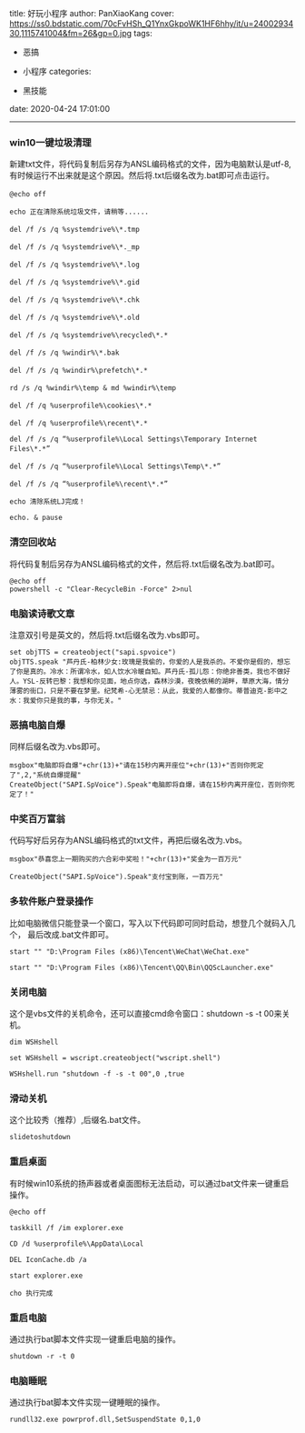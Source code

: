 title: 好玩小程序
author: PanXiaoKang
cover: https://ss0.bdstatic.com/70cFvHSh_Q1YnxGkpoWK1HF6hhy/it/u=2400293430,1115741004&fm=26&gp=0.jpg
tags:

  - 恶搞

  - 小程序
categories:

  - 黑技能

date: 2020-04-24 17:01:00

---

### win10一键垃圾清理
新建txt文件，将代码复制后另存为ANSL编码格式的文件，因为电脑默认是utf-8,有时候运行不出来就是这个原因。然后将.txt后缀名改为.bat即可点击运行。

```
@echo off　　

echo 正在清除系统垃圾文件，请稍等......　

del /f /s /q %systemdrive%\*.tmp　　

del /f /s /q %systemdrive%\*._mp　　

del /f /s /q %systemdrive%\*.log　　

del /f /s /q %systemdrive%\*.gid　　

del /f /s /q %systemdrive%\*.chk　　

del /f /s /q %systemdrive%\*.old　　

del /f /s /q %systemdrive%\recycled\*.*　　

del /f /s /q %windir%\*.bak　　

del /f /s /q %windir%\prefetch\*.*　　

rd /s /q %windir%\temp & md %windir%\temp　　

del /f /q %userprofile%\cookies\*.*　　

del /f /q %userprofile%\recent\*.*　　

del /f /s /q “%userprofile%\Local Settings\Temporary Internet Files\*.*”　　

del /f /s /q “%userprofile%\Local Settings\Temp\*.*”　　

del /f /s /q “%userprofile%\recent\*.*”　　

echo 清除系统LJ完成！　　

echo. & pause
```
### 清空回收站

将代码复制后另存为ANSL编码格式的文件，然后将.txt后缀名改为.bat即可。

```
@echo off
powershell -c "Clear-RecycleBin -Force" 2>nul
```

### 电脑读诗歌文章

注意双引号是英文的，然后将.txt后缀名改为.vbs即可。
```
set objTTS = createobject("sapi.spvoice")
objTTS.speak "芦丹氏-柏林少女:玫瑰是我偷的，你爱的人是我杀的。不爱你是假的，想忘了你是真的。冷水：所谓冷水，如人饮水冷暖自知。芦丹氏-孤儿怨：你绝非善类，我也不做好人。YSL-反转巴黎：我想和你见面，地点你选，森林沙漠，夜晚依稀的湖畔，草原大海，情分薄雾的街口，只是不要在梦里。纪梵希-心无禁忌：从此，我爱的人都像你。蒂普迪克-影中之水：我爱你只是我的事，与你无关。"
```
### 恶搞电脑自爆
同样后缀名改为.vbs即可。

```
msgbox"电脑即将自爆"+chr(13)+"请在15秒内离开座位"+chr(13)+"否则你死定了",2,"系统自爆提醒"
CreateObject("SAPI.SpVoice").Speak"电脑即将自爆，请在15秒内离开座位，否则你死定了！"
```
### 中奖百万富翁

代码写好后另存为ANSL编码格式的txt文件，再把后缀名改为.vbs。

```
msgbox"恭喜您上一期购买的六合彩中奖啦！"+chr(13)+"奖金为一百万元"

CreateObject("SAPI.SpVoice").Speak"支付宝到账，一百万元"
```

### 多软件账户登录操作

比如电脑微信只能登录一个窗口，写入以下代码即可同时启动，想登几个就码入几个，
最后改成.bat文件即可。

```
start "" "D:\Program Files (x86)\Tencent\WeChat\WeChat.exe"

start "" "D:\Program Files (x86)\Tencent\QQ\Bin\QQScLauncher.exe"
```
### 关闭电脑
这个是vbs文件的关机命令，还可以直接cmd命令窗口：shutdown -s -t 00来关机。

```
dim WSHshell

set WSHshell = wscript.createobject("wscript.shell")

WSHshell.run "shutdown -f -s -t 00",0 ,true
```
### 滑动关机
这个比较秀（推荐）,后缀名.bat文件。
```
slidetoshutdown
```


### 重启桌面
有时候win10系统的扬声器或者桌面图标无法启动，可以通过bat文件来一键重启操作。

```
@echo off

taskkill /f /im explorer.exe

CD /d %userprofile%\AppData\Local

DEL IconCache.db /a

start explorer.exe

cho 执行完成
```

### 重启电脑

通过执行bat脚本文件实现一键重启电脑的操作。

```
shutdown -r -t 0
````

### 电脑睡眠

通过执行bat脚本文件实现一键睡眠的操作。

```
rundll32.exe powrprof.dll,SetSuspendState 0,1,0
```

